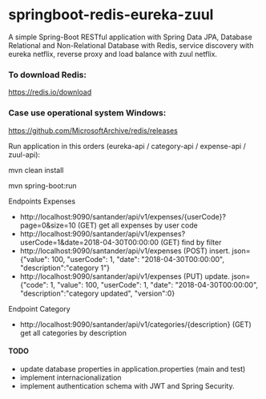 # springboot-redis-eureka-zuul
A simple Spring-Boot RESTful application with Spring Data JPA, Database Relational and Non-Relational Database with Redis, service discovery with eureka netflix, reverse proxy and load balance with zuul netflix.

### To download Redis: 
https://redis.io/download

### Case use operational system Windows:
https://github.com/MicrosoftArchive/redis/releases

Run application in this orders (eureka-api / category-api / expense-api / zuul-api): 

mvn clean install

mvn spring-boot:run

Endpoints Expenses

* http://localhost:9090/santander/api/v1/expenses/{userCode}?page=0&size=10 (GET) get all expenses by user code
* http://localhost:9090/santander/api/v1/expenses?userCode=1&date=2018-04-30T00:00:00 (GET) find by filter
* http://localhost:9090/santander/api/v1/expenses (POST) insert. json= {"value": 100, "userCode": 1, "date": "2018-04-30T00:00:00", "description":"category 1"}
* http://localhost:9090/santander/api/v1/expenses (PUT) update. json= {"code": 1, "value": 100, "userCode": 1, "date": "2018-04-30T00:00:00", "description":"category updated", "version":0}

Endpoint Category

* http://localhost:9090/santander/api/v1/categories/{description} (GET) get all categories by description

#### TODO
* update database properties in application.properties (main and test)
* implement internacionalization
* implement authentication schema with JWT and Spring Security.

